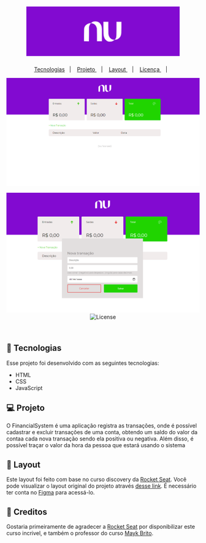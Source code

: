 <h1 align="center">
  <img alt="FinancialSystem" title="FinancialSystem" src="https://raw.githubusercontent.com/GianLAFerreira/assets/main/Nubank.png" width="400px" />
</h1>

<p align="center">
  <a href="#-tecnologias">Tecnologias</a>&nbsp;&nbsp;&nbsp;|&nbsp;&nbsp;&nbsp;
  <a href="#-projeto"    >Projeto    </a>&nbsp;&nbsp;&nbsp;|&nbsp;&nbsp;&nbsp;
  <a href="#-layout"     >Layout     </a>&nbsp;&nbsp;&nbsp;|&nbsp;&nbsp;&nbsp;
  <a href="#-creditos"   >Licença    </a>&nbsp;&nbsp;&nbsp;|&nbsp;&nbsp;&nbsp;
</p>

<p align="center">
 <img src="https://raw.githubusercontent.com/GianLAFerreira/assets/main/Inicial_page.png" alt="Home page" />
 <br>

 <p align="center">
 <img src="https://raw.githubusercontent.com/GianLAFerreira/assets/main/New_transactions.png" alt="New transaction" />


  <img alt="License" src="https://img.shields.io/static/v1?label=license&message=MIT&color=49AA26&labelColor=000000">
</p>

<br>



## 🚀 Tecnologias

Esse projeto foi desenvolvido com as seguintes tecnologias:

- HTML
- CSS
- JavaScript

## 💻 Projeto

O FinancialSystem é uma aplicação registra as transações, onde é possível cadastrar e excluir transações de uma conta, obtendo um saldo do valor da contaa  cada nova transação sendo ela positiva ou negativa. Além disso, é possível traçar o valor da hora da pessoa que estará usando o sistema

## 🔖 Layout

Este layout foi feito com base no curso discovery da [Rocket Seat](https://app.rocketseat.com.br). Você pode visualizar o layout original do projeto através [desse link](https://www.figma.com/file/7Vu9DzUaCZIV4nibzkjgB4/dev.finance%24-Maratona-Discover/duplicate?node-id=0%3A1). É necessário ter conta no [Figma](https://figma.com) para acessá-lo.

## 💜 Creditos

Gostaria primeiramente de agradecer a [Rocket Seat](https://app.rocketseat.com.br) por disponibilizar este curso incrivel, e também o professor do curso [Mayk Brito](https://github.com/maykbrito).
